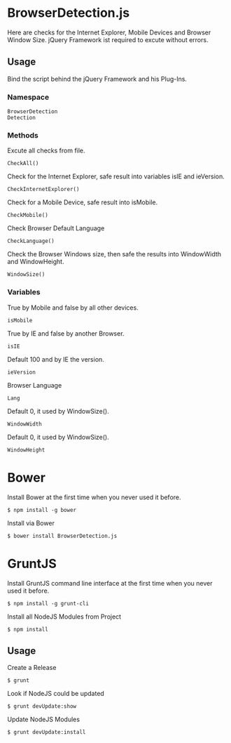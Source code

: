 # BrowserDetection.js

Here are checks for the Internet Explorer, Mobile Devices and Browser Window Size.
jQuery Framework ist required to excute without errors.


## Usage

Bind the script behind the jQuery Framework and his Plug-Ins.

### Namespace

    BrowserDetection
    Detection


### Methods

Excute all checks from file.

    CheckAll()

Check for the Internet Explorer, safe result into variables isIE and ieVersion.

    CheckInternetExplorer()

Check for a Mobile Device, safe result into isMobile.

    CheckMobile()

Check Browser Default Language

    CheckLanguage()

Check the Browser Windows size, then safe the results into WindowWidth and WindowHeight.

    WindowSize()


### Variables

True by Mobile and false by all other devices.

    isMobile

True by IE and false by another Browser.

    isIE

Default 100 and by IE the version.

    ieVersion

Browser Language

    Lang

Default 0, it used by WindowSize().

    WindowWidth

Default 0, it used by WindowSize().

    WindowHeight

	
# Bower

Install Bower at the first time when you never used it before.

    $ npm install -g bower

Install via Bower

    $ bower install BrowserDetection.js


# GruntJS

Install GruntJS command line interface at the first time when you never used it before.

	$ npm install -g grunt-cli

Install all NodeJS Modules from Project

	$ npm install

## Usage

Create a Release

    $ grunt

Look if NodeJS could be updated

    $ grunt devUpdate:show

Update NodeJS Modules

    $ grunt devUpdate:install
